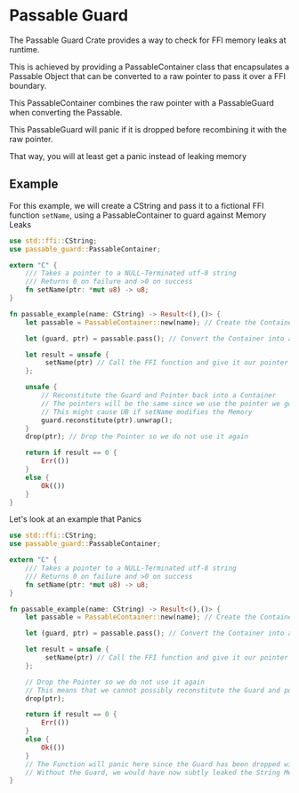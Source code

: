 # Passable Guard

The Passable Guard Crate provides a way to check for FFI memory leaks at runtime.

This is achieved by providing a PassableContainer class that encapsulates
a Passable Object that can be converted to a raw pointer to pass it over a FFI boundary.

This PassableContainer combines the raw pointer with a PassableGuard
when converting the Passable.

This PassableGuard will panic if it is dropped before recombining it with the raw pointer.

That way, you will at least get a panic instead of leaking memory

## Example

For this example, we will create a CString and pass it to a fictional FFI function `setName`,
using a PassableContainer to guard against Memory Leaks

``` rust
use std::ffi::CString;
use passable_guard::PassableContainer;

extern "C" {
    /// Takes a pointer to a NULL-Terminated utf-8 string
    /// Returns 0 on failure and >0 on success
    fn setName(ptr: *mut u8) -> u8;
}

fn passable_example(name: CString) -> Result<(),()> {
    let passable = PassableContainer::new(name); // Create the Container from the name CString

    let (guard, ptr) = passable.pass(); // Convert the Container into a raw pointer (and get the guard for it as well)

    let result = unsafe {
         setName(ptr) // Call the FFI function and give it our pointer
    };

    unsafe {
        // Reconstitute the Guard and Pointer back into a Container
        // The pointers will be the same since we use the pointer we got from the pass method
        // This might cause UB if setName modifies the Memory
        guard.reconstitute(ptr).unwrap();
    }
    drop(ptr); // Drop the Pointer so we do not use it again

    return if result == 0 {
        Err(())
    }
    else {
        Ok(())
    }
}
```

Let's look at an example that Panics

``` rust
use std::ffi::CString;
use passable_guard::PassableContainer;

extern "C" {
    /// Takes a pointer to a NULL-Terminated utf-8 string
    /// Returns 0 on failure and >0 on success
    fn setName(ptr: *mut u8) -> u8;
}

fn passable_example(name: CString) -> Result<(),()> {
    let passable = PassableContainer::new(name); // Create the Container from the name CString

    let (guard, ptr) = passable.pass(); // Convert the Container into a raw pointer (and get the guard for it as well)

    let result = unsafe {
         setName(ptr) // Call the FFI function and give it our pointer
    };

    // Drop the Pointer so we do not use it again
    // This means that we cannot possibly reconstitute the Guard and pointer
    drop(ptr);

    return if result == 0 {
        Err(())
    }
    else {
        Ok(())
    }
    // The Function will panic here since the Guard has been dropped without being reconstituted
    // Without the Guard, we would have now subtly leaked the String Memory
}
```
